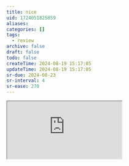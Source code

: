 ```yaml
---
title: nice
uid: 1724051825859
aliases:
categories: []
tags:
  - review
archive: false
draft: false
todo: false
createTime: 2024-08-19 15:17:05
updateTime: 2024-08-19 15:17:05
sr-due: 2024-08-23
sr-interval: 4
sr-ease: 270
---
```


<iframe
  class="iframe_full"
  src="https://dict.youdao.com/result?word=nice&lang=en"
>
</iframe>
